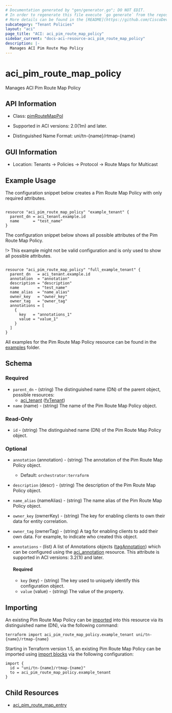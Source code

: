 ```yaml
---
# Documentation generated by "gen/generator.go"; DO NOT EDIT.
# In order to regenerate this file execute `go generate` from the repository root.
# More details can be found in the [README](https://github.com/CiscoDevNet/terraform-provider-aci/blob/master/README.md).
subcategory: "Tenant Policies"
layout: "aci"
page_title: "ACI: aci_pim_route_map_policy"
sidebar_current: "docs-aci-resource-aci_pim_route_map_policy"
description: |-
  Manages ACI Pim Route Map Policy
---
```


# aci_pim_route_map_policy #

Manages ACI Pim Route Map Policy



## API Information ##

* Class: [pimRouteMapPol](https://pubhub.devnetcloud.com/media/model-doc-latest/docs/app/index.html#/objects/pimRouteMapPol/overview)

* Supported in ACI versions: 2.0(1m) and later.

* Distinguished Name Format: uni/tn-{name}/rtmap-{name}

## GUI Information ##

* Location: Tenants -> Policies -> Protocol -> Route Maps for Multicast

## Example Usage ##

The configuration snippet below creates a Pim Route Map Policy with only required attributes.

```hcl

resource "aci_pim_route_map_policy" "example_tenant" {
  parent_dn = aci_tenant.example.id
  name      = "test_name"
}

```
The configuration snippet below shows all possible attributes of the Pim Route Map Policy.

!> This example might not be valid configuration and is only used to show all possible attributes.

```hcl

resource "aci_pim_route_map_policy" "full_example_tenant" {
  parent_dn   = aci_tenant.example.id
  annotation  = "annotation"
  description = "description"
  name        = "test_name"
  name_alias  = "name_alias"
  owner_key   = "owner_key"
  owner_tag   = "owner_tag"
  annotations = [
    {
      key   = "annotations_1"
      value = "value_1"
    }
  ]
}

```

All examples for the Pim Route Map Policy resource can be found in the [examples](https://github.com/CiscoDevNet/terraform-provider-aci/examples/resources/aci_pim_route_map_policy) folder.

## Schema

### Required

* `parent_dn` - (string) The distinguished name (DN) of the parent object, possible resources:
  - [aci_tenant](https://registry.terraform.io/providers/CiscoDevNet/aci/latest/docs/resources/tenant) ([fvTenant](https://pubhub.devnetcloud.com/media/model-doc-latest/docs/app/index.html#/objects/fvTenant/overview))
* `name` (name) - (string) The name of the Pim Route Map Policy object.

### Read-Only

* `id` - (string) The distinguished name (DN) of the Pim Route Map Policy object.

### Optional
  
* `annotation` (annotation) - (string) The annotation of the Pim Route Map Policy object.
  - Default: `orchestrator:terraform`
* `description` (descr) - (string) The description of the Pim Route Map Policy object.
* `name_alias` (nameAlias) - (string) The name alias of the Pim Route Map Policy object.
* `owner_key` (ownerKey) - (string) The key for enabling clients to own their data for entity correlation.
* `owner_tag` (ownerTag) - (string) A tag for enabling clients to add their own data. For example, to indicate who created this object.

* `annotations` - (list) A list of Annotations objects ([tagAnnotation](https://pubhub.devnetcloud.com/media/model-doc-latest/docs/app/index.html#/objects/tagAnnotation/overview)) which can be configured using the [aci_annotation](https://registry.terraform.io/providers/CiscoDevNet/aci/latest/docs/resources/annotation) resource. This attribute is supported in ACI versions: 3.2(1l) and later.
  
  #### Required
  
  * `key` (key) - (string) The key used to uniquely identify this configuration object.
  * `value` (value) - (string) The value of the property.

## Importing

An existing Pim Route Map Policy can be [imported](https://www.terraform.io/docs/import/index.html) into this resource via its distinguished name (DN), via the following command:

```
terraform import aci_pim_route_map_policy.example_tenant uni/tn-{name}/rtmap-{name}
```

Starting in Terraform version 1.5, an existing Pim Route Map Policy can be imported 
using [import blocks](https://developer.hashicorp.com/terraform/language/import) via the following configuration:

```
import {
  id = "uni/tn-{name}/rtmap-{name}"
  to = aci_pim_route_map_policy.example_tenant
}
```

## Child Resources
  
  - [aci_pim_route_map_entry](https://registry.terraform.io/providers/CiscoDevNet/aci/latest/docs/resources/pim_route_map_entry)